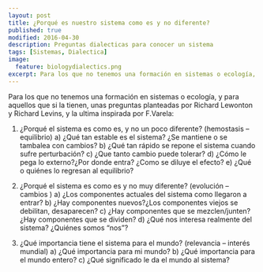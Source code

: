 ```yaml
---
layout: post
title: ¿Porqué es nuestro sistema como es y no diferente?
published: true
modified: 2016-04-30
description: Preguntas dialecticas para conocer un sistema
tags: [Sistemas, Dialectica]
image:
  feature: biologydialectics.png
excerpt: Para los que no tenemos una formación en sistemas o ecología, y para aquellos que si la tienen, unas preguntas planteadas por Richard Lewonton y Richard Levins, y la ultima inspirada por F.Varela
---
```


Para los que no tenemos una formación en sistemas o ecología, y para aquellos que si la tienen, unas preguntas planteadas por Richard Lewonton y Richard Levins, y la ultima inspirada por F.Varela:


1. ¿Porqué el sistema es como es, y no un poco diferente? (hemostasis – equilibrio)
a) ¿Qué tan estable es el sistema? ¿Se mantiene o se tambalea con cambios?
b) ¿Qué tan rápido se repone el sistema cuando sufre perturbación?
c) ¿Que tanto cambio puede tolerar?
d) ¿Cómo le pega lo externo?¿Por donde entra? ¿Como se diluye el efecto?
e) ¿Qué o quiénes lo regresan al equilibrio?

2. ¿Porqué el sistema es como es y no muy diferente? (evolución – cambios )
a) ¿Los componentes actuales del sistema como llegaron a entrar?
b) ¿Hay componentes nuevos?¿Los componentes viejos se debilitan, desaparecen?
c) ¿Hay componentes que se mezclen/junten? ¿Hay componentes que se dividen?
d) ¿Qué nos interesa realmente del sistema? ¿Quiénes somos “nos”?

3. ¿Qué importancia tiene el sistema para el mundo? (relevancia – interés mundial)
a) ¿Qué importancia para mi mundo?
b) ¿Qué importancia para el mundo entero?
c) ¿Qué significado le da el mundo al sistema?
